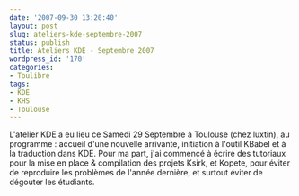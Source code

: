 ```yaml
---
date: '2007-09-30 13:20:40'
layout: post
slug: ateliers-kde-septembre-2007
status: publish
title: Ateliers KDE - Septembre 2007
wordpress_id: '170'
categories:
- Toulibre
tags:
- KDE
- KHS
- Toulouse
---
```




L'atelier KDE a eu lieu ce Samedi 29 Septembre à Toulouse (chez luxtin), au programme : accueil d'une nouvelle arrivante, initiation à l'outil KBabel et à la traduction dans KDE. Pour ma part, j'ai commencé à écrire des tutoriaux pour la mise en place & compilation des projets Ksirk, et Kopete, pour éviter de reproduire les problèmes de l'année dernière, et surtout éviter de dégouter les étudiants.
